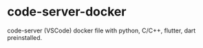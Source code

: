 # code-server-docker
code-server (VSCode) docker file with python, C/C++, flutter, dart preinstalled.
